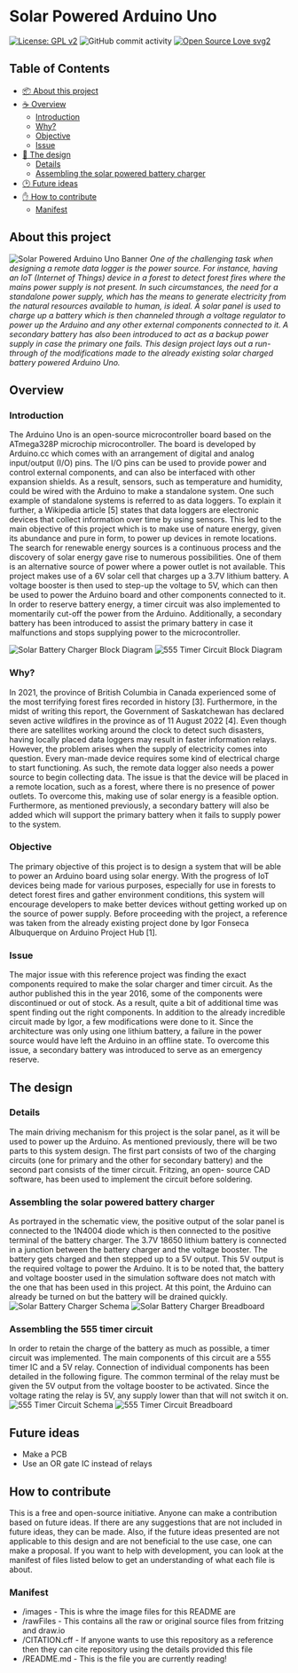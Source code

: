 # Solar Powered Arduino Uno

[![License: GPL v2](https://img.shields.io/badge/License-GPL_v2-blue.svg)](https://www.gnu.org/licenses/old-licenses/gpl-2.0.en.html)
![GitHub commit activity](https://img.shields.io/github/commit-activity/w/victorroz/Solar-Powered-Arduino-Uno?style=social)
[![Open Source Love svg2](https://badges.frapsoft.com/os/v2/open-source.svg?v=103)](https://github.com/ellerbrock/open-source-badges/)

## Table of Contents
- [:package: About this project](#about-this-project) 
- [:coffee: Overview](#overview)
    - [Introduction](#introduction)
    - [Why?](#why)
    - [Objective](#objective)
    - [Issue](#issue)
- [:art: The design](#the-design)
    - [Details](#details)
    - [Assembling the solar powered battery charger](#assembling-the-solar-powered-battery-charger)
- [:clock2: Future ideas](#future-ideas)
- [:hand: How to contribute](#how-to-contribute)
    - [Manifest](#manifest)
## About this project
![Solar Powered Arduino Uno Banner](https://github.com/victorroz/Solar-Powered-Arduino-Uno/blob/main/images/Banner.png)
*One of the challenging task when designing a remote data logger is the power source. For instance, having an IoT (Internet of Things) device in a forest to detect forest fires where the mains power supply is not present. In such circumstances, the need for a standalone power supply, which has the means to generate electricity from the natural resources available to human, is ideal. A solar panel is used to charge up a battery which is then channeled through a voltage regulator to power up the Arduino and any other external components connected to it. A secondary battery has also been introduced to act as a backup power supply in case the primary one fails. This design project lays out a run-through of the modifications made to the already existing solar charged battery powered Arduino Uno.*

## Overview
### Introduction
The Arduino Uno is an open-source microcontroller board based on the ATmega328P microchip microcontroller. The board is developed by Arduino.cc which comes with an arrangement of digital and analog input/output (I/O) pins. The I/O pins can be used to provide power and control external components, and can also be interfaced with other expansion shields. As a result, sensors, such as temperature and humidity, could be wired with the Arduino to make a standalone system. One such example of standalone systems is referred to as data loggers. To explain it further, a Wikipedia article [5] states that data loggers are electronic devices that collect information over time by using sensors. This led to the main objective of this project which is to make use of nature energy, given its abundance and pure in form, to power up devices in remote locations. The search for renewable energy sources is a continuous process and the discovery of solar energy gave rise to numerous possibilities. One of them is an alternative source of power where a power outlet is not available. This project makes use of a 6V solar cell that charges up a 3.7V lithium battery. A voltage booster is then used to step-up the voltage to 5V, which can then be used to power the Arduino board and other components connected to it. In order to reserve battery energy, a timer circuit was also implemented to momentarily cut-off the power from the Arduino. Additionally, a secondary battery has been introduced to assist the primary battery in case it malfunctions and stops supplying power to the microcontroller.

![Solar Battery Charger Block Diagram](https://github.com/victorroz/Solar-Powered-Arduino-Uno/blob/cd2b4fa262351bdbf0899aed054e404ec7fb3325/images/Solar_Battery_Charger_Block_Diagram.jpg)
![555 Timer Circuit Block Diagram](https://github.com/victorroz/Solar-Powered-Arduino-Uno/blob/cd2b4fa262351bdbf0899aed054e404ec7fb3325/images/555_Timer_Circuit_Block_Diagram.jpg)

### Why?
In 2021, the province of British Columbia in Canada experienced some of the most terrifying forest fires recorded in history [3]. Furthermore, in the midst of writing this report, the Government of Saskatchewan has declared seven active wildfires in the province as of 11 August 2022 [4]. Even though there are satellites working around the clock to detect such disasters, having locally placed data loggers may result in faster information relays. However, the problem arises when the supply of electricity comes into question. Every man-made device requires some kind of electrical charge to start functioning. As such, the remote data logger also needs a power source to begin collecting data. The issue is that the device will be placed in a remote location, such as a forest, where there is no presence of power outlets. To overcome this, making use of solar energy is a feasible option. Furthermore, as mentioned previously, a secondary battery will also be added which will support the primary battery when it fails to supply power to the system.

### Objective
The primary objective of this project is to design a system that will be able to power an Arduino board using solar energy. With the progress of IoT devices being made for various purposes, especially for use in forests to detect forest fires and gather environment conditions, this system will encourage developers to make better devices without getting worked up on the source of power supply. Before proceeding with the project, a reference was taken from the already existing project done by Igor Fonseca Albuquerque on Arduino Project Hub [1]. 

### Issue
The major issue with this reference project was finding the exact components required to make the solar charger and timer circuit. As the author published this in the year 2016, some of the components were discontinued or out of stock. As a result, quite a bit of additional time was spent finding out the right components. In addition to the already incredible circuit made by Igor, a few modifications were done to it. Since the architecture was only using one lithium battery, a failure in the power source would have left the Arduino in an offline state. To overcome this issue, a secondary battery was introduced to serve as an emergency reserve.

## The design
### Details
The main driving mechanism for this project is the solar panel, as it will be used to power up the Arduino. As mentioned previously, there will be two parts to this system design. The first part consists of two of the charging circuits (one for primary and the other for secondary battery) and the second part consists of the timer circuit. Fritzing, an open- source CAD software, has been used to implement the circuit before soldering. 

### Assembling the solar powered battery charger
As portrayed in the schematic view, the positive output of the solar panel is connected to the 1N4004 diode which is then connected to the positive terminal of the battery charger. The 3.7V 18650 lithium battery is connected in a junction between the battery charger and the voltage booster. The battery gets charged and then stepped up to a 5V output. This 5V output is the required voltage to power the Arduino. It is to be noted that, the battery and voltage booster used in the simulation software does not match with the one that has been used in this project. At this point, the Arduino can already be turned on but the battery will be drained quickly.
![Solar Battery Charger Schema](https://github.com/victorroz/Solar-Powered-Arduino-Uno/blob/41abd65237ab0b2d51489c88349c46d8fc291eee/images/Solar_Battery_Charger_Schema.jpg)
![Solar Battery Charger Breadboard](https://github.com/victorroz/Solar-Powered-Arduino-Uno/blob/41abd65237ab0b2d51489c88349c46d8fc291eee/images/Solar_Battery_Charger_Breadboard.jpg)

### Assembling the 555 timer circuit
In order to retain the charge of the battery as much as possible, a timer circuit was implemented. The main components of this circuit are a 555 timer IC and a 5V relay. Connection of individual components has been detailed in the following figure. The common terminal of the relay must be given the 5V output from the voltage booster to be activated. Since the voltage rating the relay is 5V, any supply lower than that will not switch it on.
![555 Timer Circuit Schema](https://github.com/victorroz/Solar-Powered-Arduino-Uno/blob/41abd65237ab0b2d51489c88349c46d8fc291eee/images/555_Timer_Circuit_Schema.jpg)
![555 Timer Circuit Breadboard](https://github.com/victorroz/Solar-Powered-Arduino-Uno/blob/41abd65237ab0b2d51489c88349c46d8fc291eee/images/555_Timer_Circuit_Breadboard.jpg)

## Future ideas
- Make a PCB
- Use an OR gate IC instead of relays

## How to contribute
This is a free and open-source initiative. Anyone can make a contribution based on future ideas. If there are any suggestions that are not included in future ideas, they can be made. Also, if the future ideas presented are not applicable to this design and are not beneficial to the use case, one can make a proposal. If you want to help with development, you can look at the manifest of files listed below to get an understanding of what each file is about.

### Manifest
- /images - This is whre the image files for this README are
- /rawFiles - This contains all the raw or original source files from fritzing and draw.io
- /CITATION.cff - If anyone wants to use this repository as a reference then they can cite repository using the details provided this file 
- /README.md - This is the file you are currently reading!